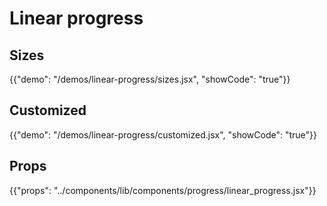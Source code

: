# Linear progress

## Sizes

{{"demo": "/demos/linear-progress/sizes.jsx", "showCode": "true"}}

## Customized

{{"demo": "/demos/linear-progress/customized.jsx", "showCode": "true"}}

## Props

{{"props": "../components/lib/components/progress/linear_progress.jsx"}}